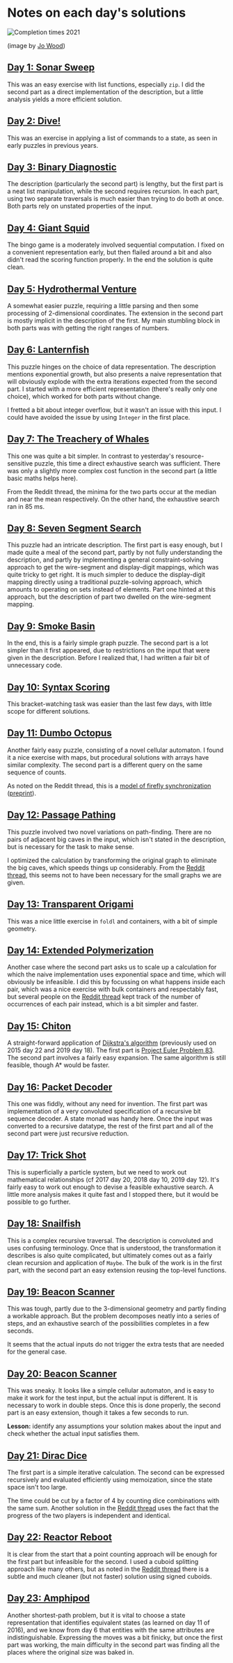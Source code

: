 # Notes on each day's solutions

![Completion times 2021](https://raw.githubusercontent.com/jwoLondon/adventOfCode/master/images/completionTimes2021.png)

(image by [Jo Wood](https://github.com/jwoLondon))

## [Day 1: Sonar Sweep](https://adventofcode.com/2021/day/1)

This was an easy exercise with list functions, especially `zip`.
I did the second part as a direct implementation of the description,
but a little analysis yields a more efficient solution.

## [Day 2: Dive!](https://adventofcode.com/2021/day/2)

This was an exercise in applying a list of commands to a state, as seen
in early puzzles in previous years.

## [Day 3: Binary Diagnostic](https://adventofcode.com/2021/day/3)

The description (particularly the second part) is lengthy, but the first
part is a neat list manipulation, while the second requires recursion.
In each part, using two separate traversals is much easier than trying
to do both at once.  Both parts rely on unstated properties of the input.

## [Day 4: Giant Squid](https://adventofcode.com/2021/day/4)

The bingo game is a moderately involved sequential computation.  I fixed
on a convenient representation early, but then flailed around a bit and
also didn't read the scoring function properly.  In the end the solution
is quite clean.

## [Day 5: Hydrothermal Venture](https://adventofcode.com/2021/day/5)

A somewhat easier puzzle, requiring a little parsing and then some
processing of 2-dimensional coordinates.  The extension in the second part
is mostly implicit in the description of the first.  My main stumbling
block in both parts was with getting the right ranges of numbers.

## [Day 6: Lanternfish](https://adventofcode.com/2021/day/6)

This puzzle hinges on the choice of data representation.  The description
mentions exponential growth, but also presents a naive representation
that will obviously explode with the extra iterations expected from the
second part.  I started with a more efficient representation (there's
really only one choice), which worked for both parts without change.

I fretted a bit about integer overflow, but it wasn't an issue with
this input.  I could have avoided the issue by using `Integer` in the
first place.

## [Day 7: The Treachery of Whales](https://adventofcode.com/2021/day/7)

This one was quite a bit simpler.  In contrast to yesterday's
resource-sensitive puzzle, this time a direct exhaustive search was
sufficient.  There was only a slightly more complex cost function in
the second part (a little basic maths helps here).

From the Reddit thread, the minima for the two parts occur at the median
and near the mean respectively.  On the other hand, the exhaustive search
ran in 85 ms.

## [Day 8: Seven Segment Search](https://adventofcode.com/2021/day/8)

This puzzle had an intricate description.  The first part is easy
enough, but I made quite a meal of the second part, partly by not fully
understanding the description, and partly by implementing a general
constraint-solving approach to get the wire-segment and display-digit
mappings, which was quite tricky to get right.  It is much simpler
to deduce the display-digit mapping directly using a traditional
puzzle-solving approach, which amounts to operating on sets instead
of elements.  Part one hinted at this approach, but the description of
part two dwelled on the wire-segment mapping.

## [Day 9: Smoke Basin](https://adventofcode.com/2021/day/9)

In the end, this is a fairly simple graph puzzle.  The second part is a
lot simpler than it first appeared, due to restrictions on the input that
were given in the description.  Before I realized that, I had written
a fair bit of unnecessary code.

## [Day 10: Syntax Scoring](https://adventofcode.com/2021/day/10)

This bracket-watching task was easier than the last few days, with little
scope for different solutions.

## [Day 11: Dumbo Octopus](https://adventofcode.com/2021/day/11)

Another fairly easy puzzle, consisting of a novel cellular automaton.
I found it a nice exercise with maps, but procedural solutions with
arrays have similar complexity.  The second part is a different query
on the same sequence of counts.

As noted on the Reddit thread, this is a
[model of firefly synchronization](http://dx.doi.org/10.1007/978-3-319-78512-7_8)
([preprint](https://www.researchgate.net/publication/325791357)).

## [Day 12: Passage Pathing](https://adventofcode.com/2021/day/12)

This puzzle involved two novel variations on path-finding.  There are
no pairs of adjacent big caves in the input, which isn't stated in the
description, but is necessary for the task to make sense.

I optimized the calculation by transforming the original graph to
eliminate the big caves, which speeds things up considerably.  From the
[Reddit thread](https://www.reddit.com/r/adventofcode/comments/rehj2r/2021_day_12_solutions/),
this seems not to have been necessary for the small graphs we are given.

## [Day 13: Transparent Origami](https://adventofcode.com/2021/day/13)

This was a nice little exercise in `foldl` and containers, with a bit
of simple geometry.

## [Day 14: Extended Polymerization](https://adventofcode.com/2021/day/14)

Another case where the second part asks us to scale up a calculation
for which the naive implementation uses exponential space and time,
which will obviously be infeasible.  I did this by focussing on what
happens inside each pair, which was a nice exercise with bulk containers
and respectably fast, but several people on the
[Reddit thread](https://www.reddit.com/r/adventofcode/comments/rfzq6f/2021_day_14_solutions/)
kept track of the number of occurrences of each pair instead, which is
a bit simpler and faster.

## [Day 15: Chiton](https://adventofcode.com/2021/day/15)

A straight-forward application of
[Dijkstra's algorithm](https://en.wikipedia.org/wiki/Dijkstra%27s_algorithm)
(previously used on 2015 day 22 and 2019 day 18).  The first part is
[Project Euler Problem 83](https://projecteuler.net/problem=83).
The second part involves a fairly easy expansion.  The same algorithm
is still feasible, though A\* would be faster.

## [Day 16: Packet Decoder](https://adventofcode.com/2021/day/16)

This one was fiddly, without any need for invention.  The first part
was implementation of a very convoluted specification of a recursive
bit sequence decoder.  A state monad was handy here.  Once the input
was converted to a recursive datatype, the rest of the first part and
all of the second part were just recursive reduction.

## [Day 17: Trick Shot](https://adventofcode.com/2021/day/17)

This is superficially a particle system, but we need to work out
mathematical relationships (cf 2017 day 20, 2018 day 10, 2019 day 12).
It's fairly easy to work out enough to devise a feasible exhaustive
search.  A little more analysis makes it quite fast and I stopped there,
but it would be possible to go further.

## [Day 18: Snailfish](https://adventofcode.com/2021/day/18)

This is a complex recursive traversal.  The description is convoluted and
uses confusing terminology.  Once that is understood, the transformation
it describes is also quite complicated, but ultimately comes out as a
fairly clean recursion and application of `Maybe`.  The bulk of the work
is in the first part, with the second part an easy extension reusing
the top-level functions.

## [Day 19: Beacon Scanner](https://adventofcode.com/2021/day/19)

This was tough, partly due to the 3-dimensional geometry and partly
finding a workable approach.  But the problem decomposes neatly into
a series of steps, and an exhaustive search of the possibilities
completes in a few seconds.

It seems that the actual inputs do not trigger the extra tests that
are needed for the general case.

## [Day 20: Beacon Scanner](https://adventofcode.com/2021/day/20)

This was sneaky.  It looks like a simple cellular automaton, and is easy
to make it work for the test input, but the actual input is different.
It is necessary to work in double steps.  Once this is done properly, the
second part is an easy extension, though it takes a few seconds to run.

**Lesson:** identify any assumptions your solution makes about the input
and check whether the actual input satisfies them.

## [Day 21: Dirac Dice](https://adventofcode.com/2021/day/21)

The first part is a simple iterative calculation.  The second can be
expressed recursively and evaluated efficiently using memoization, since
the state space isn't too large.

The time could be cut by a factor of 4 by counting dice combinations
with the same sum.  Another solution in the
[Reddit thread](https://www.reddit.com/r/adventofcode/comments/rl6p8y/2021_day_21_solutions/)
uses the fact that the progress of the two players is independent and
identical.

## [Day 22: Reactor Reboot](https://adventofcode.com/2021/day/22)

It is clear from the start that a point counting approach will be enough
for the first part but infeasible for the second.  I used a cuboid splitting
approach like many others, but as noted in the
[Reddit thread](https://www.reddit.com/r/adventofcode/comments/rlxhmg/2021_day_22_solutions/)
there is a subtle and much cleaner (but not faster) solution using
signed cuboids.

## [Day 23: Amphipod](https://adventofcode.com/2021/day/23)

Another shortest-path problem, but it is vital to choose a state
representation that identifies equivalent states (as learned on day 11
of 2016), and we know from day 6 that entities with the same attributes
are indistinguishable.  Expressing the moves was a bit finicky, but once
the first part was working, the main difficulty in the second part was
finding all the places where the original size was baked in.
